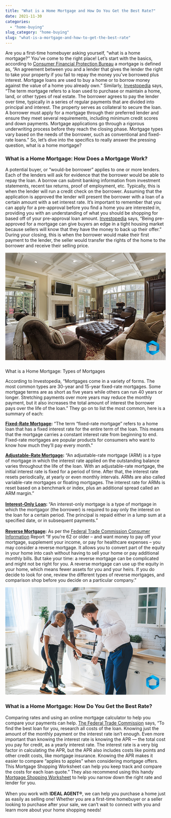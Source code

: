 ```yaml
---
title: "What is a Home Mortgage and How Do You Get the Best Rate?"
date: 2021-11-30
categories: 
  - "home-buying"
slug_category: "home-buying"
slug: "what-is-a-mortgage-and-how-to-get-the-best-rate"
---
```


Are you a first-time homebuyer asking yourself, “what is a home mortgage?” You’ve come to the right place! Let’s start with the basics, according to [Consumer Financial Protection Bureau](https://www.consumerfinance.gov/ask-cfpb/what-is-a-mortgage-en-99/) a mortgage is defined as, “An agreement between you and a lender that gives the lender the right to take your property if you fail to repay the money you've borrowed plus interest. Mortgage loans are used to buy a home or to borrow money against the value of a home you already own.” Similarly, [Investopedia](https://www.investopedia.com/terms/m/mortgage.asp) says, “The term mortgage refers to a loan used to purchase or maintain a home, land, or other types of real estate. The borrower agrees to pay the lender over time, typically in a series of regular payments that are divided into principal and interest. The property serves as collateral to secure the loan. A borrower must apply for a mortgage through their preferred lender and ensure they meet several requirements, including minimum credit scores and down payments. Mortgage applications go through a rigorous underwriting process before they reach the closing phase. Mortgage types vary based on the needs of the borrower, such as conventional and fixed-rate loans.” So, let’s dive into the specifics to really answer the pressing question, what is a home mortgage?

### What is a Home Mortgage: How Does a Mortgage Work?

  
A potential buyer, or “would-be borrower” applies to one or more lenders. Each of the lenders will ask for evidence that the borrower would be able to repay the loan. A borrow can submit banking information from investment statements, recent tax returns, proof of employment, etc. Typically, this is when the lender will run a credit check on the borrower. Assuming that the application is approved the lender will present the borrower with a loan of a certain amount with a set interest rate. It’s important to remember that you can apply for a pre-approval before you find a home you are interested in, providing you with an understanding of what you should be shopping for based off of your pre-approval loan amount. [Investopedia](https://www.investopedia.com/terms/m/mortgage.asp) says, “Being pre-approved for a mortgage can give buyers an edge in a tight housing market because sellers will know that they have the money to back up their offer.” During your closing, this is when the borrower would make their first payment to the lender, the seller would transfer the rights of the home to the borrower and receive their selling price.

![](../images/posts/shutterstock_84447226.jpg)

###   
What is a Home Mortgage: Types of Mortgages

According to Investopedia, “Mortgages come in a variety of forms. The most common types are 30-year and 15-year fixed-rate mortgages. Some mortgage terms are as short as five years while others can run 40 years or longer. Stretching payments over more years may reduce the monthly payment, but it also increases the total amount of interest the borrower pays over the life of the loan.” They go on to list the most common, here is a summary of each:  
  
**[Fixed-Rate Mortgage](https://www.investopedia.com/terms/f/fixed-rate_mortgage.asp):** “The term “fixed-rate mortgage” refers to a home loan that has a fixed interest rate for the entire term of the loan. This means that the mortgage carries a constant interest rate from beginning to end. Fixed-rate mortgages are popular products for consumers who want to know how much they’ll pay every month."  
  
**[Adjustable-Rate Mortgage](https://www.investopedia.com/terms/a/arm.asp):** “An adjustable-rate mortgage (ARM) is a type of mortgage in which the interest rate applied on the outstanding balance varies throughout the life of the loan. With an adjustable-rate mortgage, the initial interest rate is fixed for a period of time. After that, the interest rate resets periodically, at yearly or even monthly intervals. ARMs are also called variable-rate mortgages or floating mortgages. The interest rate for ARMs is reset based on a benchmark or index, plus an additional spread called an ARM margin.”  
   
**[Interest-Only Loan](https://www.investopedia.com/terms/i/interestonlymortgage.asp):** “An interest-only mortgage is a type of mortgage in which the mortgagor (the borrower) is required to pay only the interest on the loan for a certain period. The principal is repaid either in a lump sum at a specified date, or in subsequent payments.”  
   
**[Reverse Mortgage](https://www.consumer.ftc.gov/articles/0192-reverse-mortgages):** As per the [Federal Trade Commission Consumer Information](https://www.consumer.ftc.gov/articles/0192-reverse-mortgages) Report “If you’re 62 or older – and want money to pay off your mortgage, supplement your income, or pay for healthcare expenses – you may consider a reverse mortgage. It allows you to convert part of the equity in your home into cash without having to sell your home or pay additional monthly bills. But take your time: a reverse mortgage can be complicated and might not be right for you. A reverse mortgage can use up the equity in your home, which means fewer assets for you and your heirs. If you do decide to look for one, review the different types of reverse mortgages, and comparison shop before you decide on a particular company.”

![](../images/posts/shutterstock_1590760600.jpg)

### What is a Home Mortgage: How Do You Get the Best Rate?

Comparing rates and using an online mortgage calculator to help you compare your payments can help. [The Federal Trade Commission](https://www.consumer.ftc.gov/articles/shopping-mortgage-faqs) says, “To find the best loan for you, research all costs of the loan. Knowing just the amount of the monthly payment or the interest rate isn’t enough. Even more important than knowing the interest rate is knowing the APR — the total cost you pay for credit, as a yearly interest rate. The interest rate is a very big factor in calculating the APR, but the APR also includes costs like points and other credit costs, like mortgage insurance. Knowing the APR makes it easier to compare “apples to apples” when considering mortgage offers. This Mortgage Shopping Worksheet can help you keep track and compare the costs for each loan quote.” They also recommend using this handy [Mortgage Shopping Worksheet](https://www.consumer.ftc.gov/sites/www.consumer.ftc.gov/files/21060_mortgage_shopping_worksheet_form.pdf) to help you narrow down the right rate and lender for you.  
   
When you work with **IDEAL AGENT®**, we can help you purchase a home just as easily as selling one! Whether you are a first-time homebuyer or a seller looking to purchase after your sale, we can’t wait to connect with you and learn more about your home shopping needs!

